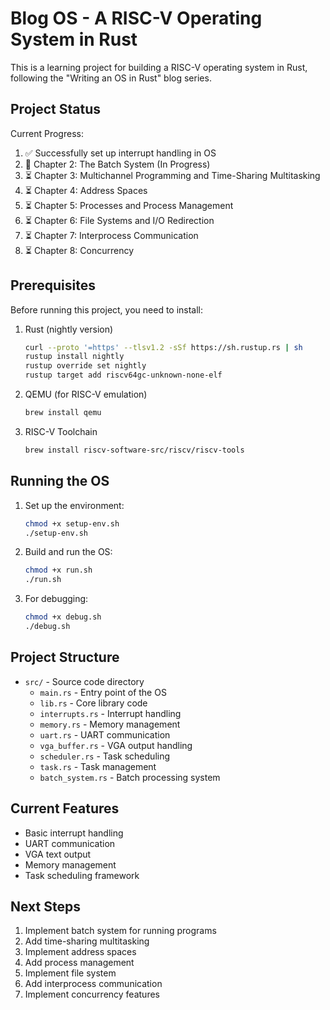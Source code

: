 # Blog OS - A RISC-V Operating System in Rust

This is a learning project for building a RISC-V operating system in Rust, following the "Writing an OS in Rust" blog series.

## Project Status

Current Progress:
1. ✅ Successfully set up interrupt handling in OS
2. 🔄 Chapter 2: The Batch System (In Progress)
3. ⏳ Chapter 3: Multichannel Programming and Time-Sharing Multitasking
4. ⏳ Chapter 4: Address Spaces
5. ⏳ Chapter 5: Processes and Process Management
6. ⏳ Chapter 6: File Systems and I/O Redirection
7. ⏳ Chapter 7: Interprocess Communication
8. ⏳ Chapter 8: Concurrency

## Prerequisites

Before running this project, you need to install:

1. Rust (nightly version)
   ```bash
   curl --proto '=https' --tlsv1.2 -sSf https://sh.rustup.rs | sh
   rustup install nightly
   rustup override set nightly
   rustup target add riscv64gc-unknown-none-elf
   ```

2. QEMU (for RISC-V emulation)
   ```bash
   brew install qemu
   ```

3. RISC-V Toolchain
   ```bash
   brew install riscv-software-src/riscv/riscv-tools
   ```

## Running the OS

1. Set up the environment:
   ```bash
   chmod +x setup-env.sh
   ./setup-env.sh
   ```

2. Build and run the OS:
   ```bash
   chmod +x run.sh
   ./run.sh
   ```

3. For debugging:
   ```bash
   chmod +x debug.sh
   ./debug.sh
   ```

## Project Structure

- `src/` - Source code directory
  - `main.rs` - Entry point of the OS
  - `lib.rs` - Core library code
  - `interrupts.rs` - Interrupt handling
  - `memory.rs` - Memory management
  - `uart.rs` - UART communication
  - `vga_buffer.rs` - VGA output handling
  - `scheduler.rs` - Task scheduling
  - `task.rs` - Task management
  - `batch_system.rs` - Batch processing system

## Current Features

- Basic interrupt handling
- UART communication
- VGA text output
- Memory management
- Task scheduling framework

## Next Steps

1. Implement batch system for running programs
2. Add time-sharing multitasking
3. Implement address spaces
4. Add process management
5. Implement file system
6. Add interprocess communication
7. Implement concurrency features
